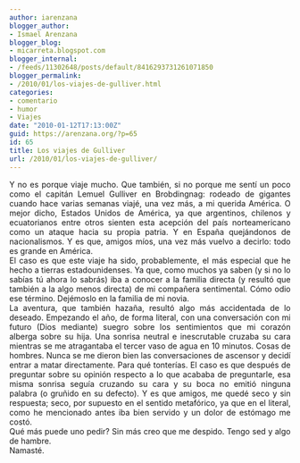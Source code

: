 ```yaml
---
author: iarenzana
blogger_author:
- Ismael Arenzana
blogger_blog:
- micarreta.blogspot.com
blogger_internal:
- /feeds/11302648/posts/default/8416293731261071850
blogger_permalink:
- /2010/01/los-viajes-de-gulliver.html
categories:
- comentario
- humor
- Viajes
date: "2010-01-12T17:13:00Z"
guid: https://arenzana.org/?p=65
id: 65
title: Los viajes de Gulliver
url: /2010/01/los-viajes-de-gulliver/
---
```

<div style="text-align: justify;">
  Y no es porque viaje mucho. Que también, si no porque me sentí un poco como el capitán Lemuel Gulliver en Brobdingnag: rodeado de gigantes cuando hace varias semanas viajé, una vez más, a mi querida América. O mejor dicho, Estados Unidos de América, ya que argentinos, chilenos y ecuatorianos entre otros sienten esta acepción del país norteamericano como un ataque hacia su propia patria. Y en España quejándonos de nacionalismos. Y es que, amigos míos, una vez más vuelvo a decirlo: todo es grande en América.
</div>

<div style="text-align: justify;">
  El caso es que este viaje ha sido, probablemente, el más especial que he hecho a tierras estadounidenses. Ya que, como muchos ya saben (y si no lo sabías tú ahora lo sabrás) iba a conocer a la familia directa (y resultó que también a la algo menos directa) de mi compañera sentimental. Cómo odio ese término. Dejémoslo en la familia de mi novia.
</div>

<div style="text-align: justify;">
  La aventura, que también hazaña, resultó algo más accidentada de lo deseado. Empezando el año, de forma literal, con una conversación con mi futuro (Dios mediante) suegro sobre los sentimientos que mi corazón alberga sobre su hija. Una sonrisa neutral e inescrutable cruzaba su cara mientras se me atragantaba el tercer vaso de agua en 10 minutos. Cosas de hombres. Nunca se me dieron bien las conversaciones de ascensor y decidí entrar a matar directamente. Para qué tonterías. El caso es que después de preguntar sobre su opinión respecto a lo que acababa de preguntarle, esa misma sonrisa seguía cruzando su cara y su boca no emitió ninguna palabra (o gruñido en su defecto). Y es que amigos, me quedé seco y sin respuesta; seco, por supuesto en el sentido metafórico, ya que en el literal, como he mencionado antes iba bien servido y un dolor de estómago me costó.
</div>

<div style="text-align: justify;">
  Qué más puede uno pedir? Sin más creo que me despido. Tengo sed y algo de hambre.
</div>

<div style="text-align: justify;">
  Namasté.
</div>
